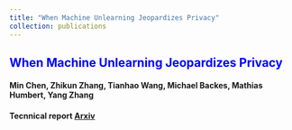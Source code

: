 ```yaml
---
title: "When Machine Unlearning Jeopardizes Privacy"
collection: publications
---
```



## <span style="color:blue">When Machine Unlearning Jeopardizes Privacy</span>

#### <b>Min Chen</b>, Zhikun Zhang, Tianhao Wang, Michael Backes, Mathias Humbert, Yang Zhang

#### Tecnnical report [Arxiv](https://arxiv.org/pdf/2005.02205.pdf)

<!-- ---
title: "When Machine Unlearning Jeopardizes Privacy"
collection:
permalink:
excerpt:
date: 2020-05-05
venue:
paperurl:
citation: 
---
<b>Min Chen</b>, Zhikun Zhang, Tianhao Wang, Michael Backes, Mathias Humbert, Yang Zhang

The right to be forgotten states that a data owner has the right to erase her data from an entity storing it. In the context of machine learning (ML), the right to be forgotten requires an ML model owner to remove the data owner's data from the training set used to build the ML model, a process known as machine unlearning. While originally designed to protect the privacy of the data owner, we argue that machine unlearning may leave some imprint of the data in the ML model and thus create unintended privacy risks.
In this paper, we perform the first study on investigating the unintended information leakage caused by machine unlearning. We propose a novel membership inference attack which leverages the different outputs of an ML model's two versions to infer whether the deleted sample is part of the training set. Our experiments over five different datasets demonstrate that the proposed membership inference attack achieves strong performance. More importantly, we show that our attack in multiple cases outperforms the classical membership inference attack on the original ML model, which indicates that machine unlearning can have counterproductive effects on privacy. We notice that the privacy degradation is especially significant for well-generalized ML models where classical membership inference does not perform well. We further investigate two mechanisms to mitigate the newly discovered privacy risks and show that the only effective mechanism is to release the predicted label only. We believe that our results can help improve privacy in practical implementation of machine unlearning.

Download from [PDF](https://arxiv.org/abs/2005.02205.pdf) -->